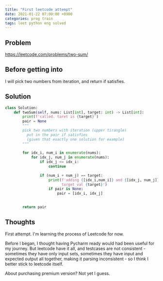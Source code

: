 ```yaml
---
title: "First leetcode attempt"
date: 2021-01-22 07:00:00 +0900
categories: prog train
tags: leet python eng solved
---
```

## Problem

https://leetcode.com/problems/two-sum/



## Before getting into

I will pick two numbers from iteration, and return if satisfies.



## Solution

``` python
class Solution:
    def twoSum(self, nums: List[int], target: int) -> List[int]:
        print(f'called. taret is {target}')
        pair = None
        """
        pick two numbers with iteration (upper tirangle)
          put in the pair if satisfies
          (given that exactly one solution for example)
        """ 
        
        for idx_i, num_i in enumerate(nums):
            for idx_j, num_j in enumerate(nums):
                if idx_j <= idx_i:                    
                    continue
                    
                if (num_i + num_j) == target:
                    print(f'adding {[idx_i,num_i]} and {[idx_j, num_j]} makes \
                          target val {target}')
                    if pair is None:
                        pair = [idx_i, idx_j]
                    
        
        return pair
```



## Thoughts

First attempt. I'm learning the process of Leetcode for now.

Before I began, I thought having Pycharm ready would had been useful for my journey. But leetcode have it all, and testcases are not consistent - sometimes they have only input sets, sometimes they have input and expected output all together, making it parsing inconsistent - so I think I better stick to leetcode itself.

About purchasing premium version? Not yet I guess.